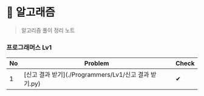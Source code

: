 # 🐳 알고래즘

> 알고리즘 풀이 정리 노트



### 프로그래머스 Lv1

| No  | Problem                                   | Check |
| --- | ----------------------------------------- | ----- |
| 1   | [신고 결과 받기](./Programmers/Lv1/신고 결과 받기.py) | ✔     |